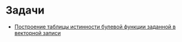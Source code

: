 # Задачи

- [Построение таблицы истинности булевой функции заданной в векторной записи](boolean-function-truth-table/)

